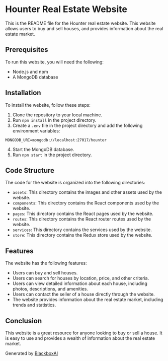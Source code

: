  # Hounter Real Estate Website

This is the README file for the Hounter real estate website. This website allows users to buy and sell houses, and provides information about the real estate market.

## Prerequisites

To run this website, you will need the following:

* Node.js and npm
* A MongoDB database

## Installation

To install the website, follow these steps:

1. Clone the repository to your local machine.
2. Run `npm install` in the project directory.
3. Create a `.env` file in the project directory and add the following environment variables:

```
MONGODB_URI=mongodb://localhost:27017/hounter
```

4. Start the MongoDB database.
5. Run `npm start` in the project directory.

## Code Structure

The code for the website is organized into the following directories:

* `assets`: This directory contains the images and other assets used by the website.
* `components`: This directory contains the React components used by the website.
* `pages`: This directory contains the React pages used by the website.
* `routes`: This directory contains the React router routes used by the website.
* `services`: This directory contains the services used by the website.
* `store`: This directory contains the Redux store used by the website.

## Features

The website has the following features:

* Users can buy and sell houses.
* Users can search for houses by location, price, and other criteria.
* Users can view detailed information about each house, including photos, descriptions, and amenities.
* Users can contact the seller of a house directly through the website.
* The website provides information about the real estate market, including trends and statistics.

## Conclusion

This website is a great resource for anyone looking to buy or sell a house. It is easy to use and provides a wealth of information about the real estate market.

Generated by [BlackboxAI](https://www.blackbox.ai)